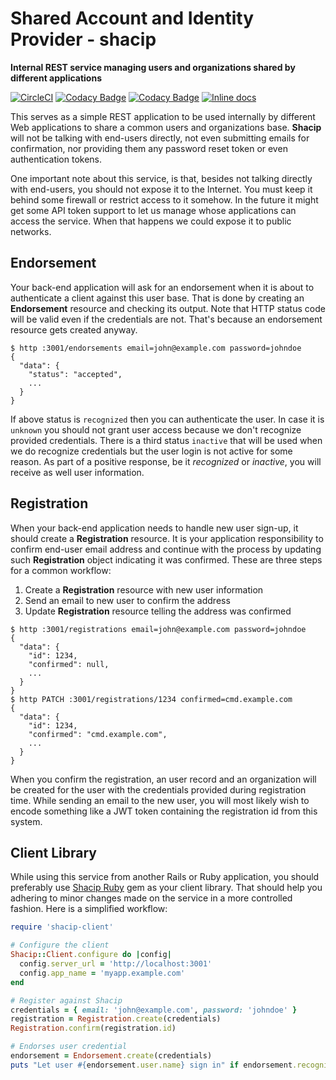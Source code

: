 # Shared Account and Identity Provider - shacip

**Internal REST service managing users and organizations shared by different applications**

[![CircleCI](https://circleci.com/gh/rafaelpivato/shacip.svg?style=svg)](https://circleci.com/gh/rafaelpivato/shacip) [![Codacy Badge](https://api.codacy.com/project/badge/Grade/7448ac4940b94f4fb3b330e431d21498)](https://www.codacy.com/manual/rafaelpivato/shacip?utm_source=github.com&amp;utm_medium=referral&amp;utm_content=rafaelpivato/shacip&amp;utm_campaign=Badge_Grade) [![Codacy Badge](https://api.codacy.com/project/badge/Coverage/7448ac4940b94f4fb3b330e431d21498)](https://www.codacy.com/manual/rafaelpivato/shacip?utm_source=github.com&utm_medium=referral&utm_content=rafaelpivato/shacip&utm_campaign=Badge_Coverage) [![Inline docs](http://inch-ci.org/github/rafaelpivato/shacip.svg?branch=master)](http://inch-ci.org/github/rafaelpivato/shacip)

This serves as a simple REST application to be used internally by different Web
applications to share a common users and organizations base. **Shacip** will not be
talking with end-users directly, not even submitting emails for confirmation,
nor providing them any password reset token or even authentication tokens.

One important note about this service, is that, besides not talking directly
with end-users, you should not expose it to the Internet. You must keep it
behind some firewall or restrict access to it somehow. In the future it might
get some API token support to let us manage whose applications can access
the service. When that happens we could expose it to public networks.

## Endorsement

Your back-end application will ask for an endorsement when it is about to
authenticate a client against this user base. That is done by creating an
**Endorsement** resource and checking its output. Note that HTTP status code
will be valid even if the credentials are not. That's because an endorsement
resource gets created anyway.

```console
$ http :3001/endorsements email=john@example.com password=johndoe
{
  "data": {
    "status": "accepted",
    ...
  }
}
```

If above status is `recognized` then you can authenticate the user. In case it
is `unknown` you should not grant user access because we don't recognize
provided credentials. There is a third status `inactive` that will be used when
we do recognize credentials but the user login is not active for some reason.
As part of a positive response, be it _recognized_ or _inactive_, you will
receive as well user information.

## Registration

When your back-end application needs to handle new user sign-up, it should
create a **Registration** resource. It is your application responsibility to
confirm end-user email address and continue with the process by updating such
**Registration** object indicating it was confirmed. These are three steps for
a common workflow:

1.  Create a **Registration** resource with new user information
2.  Send an email to new user to confirm the address
3.  Update **Registration** resource telling the address was confirmed

```console
$ http :3001/registrations email=john@example.com password=johndoe
{
  "data": {
    "id": 1234,
    "confirmed": null,
    ...
  }
}
$ http PATCH :3001/registrations/1234 confirmed=cmd.example.com
{
  "data": {
    "id": 1234,
    "confirmed": "cmd.example.com",
    ...
  }
}
```

When you confirm the registration, an user record and an organization will be
created for the user with the credentials provided during registration time.
While sending an email to the new user, you will most likely wish to encode
something like a JWT token containing the registration id from this system.

## Client Library

While using this service from another Rails or Ruby application, you should
preferably use [Shacip Ruby](https://github.com/rafaelpivato/shacip-ruby) gem
as your client library. That should help you adhering to minor changes made on
the service in a more controlled fashion. Here is a simplified workflow:

```ruby
require 'shacip-client'

# Configure the client
Shacip::Client.configure do |config|
  config.server_url = 'http://localhost:3001'
  config.app_name = 'myapp.example.com'
end

# Register against Shacip
credentials = { email: 'john@example.com', password: 'johndoe' }
registration = Registration.create(credentials)
Registration.confirm(registration.id)

# Endorses user credential
endorsement = Endorsement.create(credentials)
puts "Let user #{endorsement.user.name} sign in" if endorsement.recognized
```
